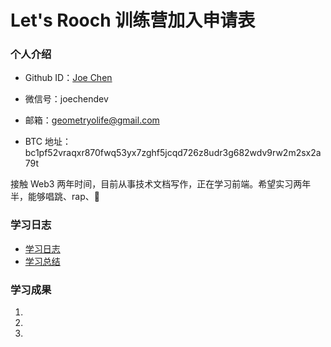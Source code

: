 # Let's Rooch 训练营加入申请表

### 个人介绍

* Github ID：[Joe Chen](https://github.com/geometryolife)

* 微信号：joechendev

* 邮箱：geometryolife@gmail.com

* BTC 地址：bc1pf52vraqxr870fwq53yx7zghf5jcqd726z8udr3g682wdv9rw2m2sx2a79t

接触 Web3 两年时间，目前从事技术文档写作，正在学习前端。希望实习两年半，能够唱跳、rap、🏀

### 学习日志

- [学习日志](journal.md)
- [学习总结](summary.md)

### 学习成果

1.

2.

3.
